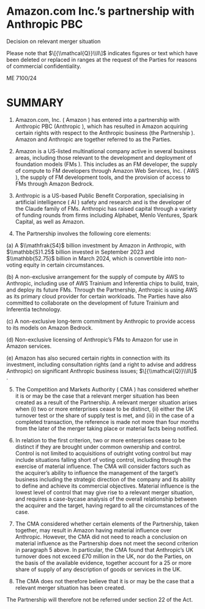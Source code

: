 # Amazon.com Inc.’s partnership with Anthropic PBC

Decision on relevant merger situation

Please note that $\[{\\mathcal{Q}}\\ll\]$ indicates figures or text which have been deleted or replaced in ranges at the request of the Parties for reasons of commercial confidentiality.

ME 7100/24

# SUMMARY

1. Amazon.com, Inc. ( Amazon ) has entered into a partnership with Anthropic PBC (Anthropic ), which has resulted in Amazon acquiring certain rights with respect to the Anthropic business (the Partnership ). Amazon and Anthropic are together referred to as the Parties.

2. Amazon is a US-listed multinational company active in several business areas, including those relevant to the development and deployment of foundation models (FMs ). This includes as an FM developer, the supply of compute to FM developers through Amazon Web Services, Inc. ( AWS ), the supply of FM development tools, and the provision of access to FMs through Amazon Bedrock.

3. Anthropic is a US-based Public Benefit Corporation, specialising in artificial intelligence ( AI ) safety and research and is the developer of the Claude family of FMs. Anthropic has raised capital through a variety of funding rounds from firms including Alphabet, Menlo Ventures, Spark Capital, as well as Amazon.

4. The Partnership involves the following core elements:


(a) A $\\mathfrak{S4}$ billion investment by Amazon in Anthropic, with $\\mathbb{S}1.25$ billion invested in September 2023 and $\\mathbb{52.75}$ billion in March 2024, which is convertible into non-voting equity in certain circumstances.

(b) A non-exclusive arrangement for the supply of compute by AWS to Anthropic, including use of AWS Trainium and Inferentia chips to build, train, and deploy its future FMs. Through the Partnership, Anthropic is using AWS as its primary cloud provider for certain workloads. The Parties have also committed to collaborate on the development of future Trainium and Inferentia technology.

(c) A non-exclusive long-term commitment by Anthropic to provide access to its models on Amazon Bedrock.

(d) Non-exclusive licensing of Anthropic’s FMs to Amazon for use in Amazon services.

(e) Amazon has also secured certain rights in connection with its investment, including consultation rights (and a right to advise and address Anthropic) on significant Anthropic business issues; $\[{\\mathcal{Q}}\\ll\]$ .

5. The Competition and Markets Authority ( CMA ) has considered whether it is or may be the case that a relevant merger situation has been created as a result of the Partnership. A relevant merger situation arises when (i) two or more enterprises cease to be distinct, (ii) either the UK turnover test or the share of supply test is met, and (iii) in the case of a completed transaction, the reference is made not more than four months from the later of the merger taking place or material facts being notified.

6. In relation to the first criterion, two or more enterprises cease to be distinct if they are brought under common ownership and control. Control is not limited to acquisitions of outright voting control but may include situations falling short of voting control, including through the exercise of material influence. The CMA will consider factors such as the acquirer’s ability to influence the management of the target’s business including the strategic direction of the company and its ability to define and achieve its commercial objectives. Material influence is the lowest level of control that may give rise to a relevant merger situation, and requires a case-bycase analysis of the overall relationship between the acquirer and the target, having regard to all the circumstances of the case.

7. The CMA considered whether certain elements of the Partnership, taken together, may result in Amazon having material influence over Anthropic. However, the CMA did not need to reach a conclusion on material influence as the Partnership does not meet the second criterion in paragraph 5 above. In particular, the CMA found that Anthropic’s UK turnover does not exceed £70 million in the UK, nor do the Parties, on the basis of the available evidence, together account for a $25%$ or more share of supply of any description of goods or services in the UK.

8. The CMA does not therefore believe that it is or may be the case that a relevant merger situation has been created.


The Partnership will therefore not be referred under section 22 of the Act.
